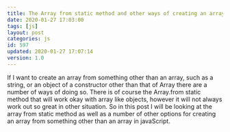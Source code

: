 ```yaml
---
title: The Array from static method and other ways of creating an array from something else
date: 2020-01-27 17:03:00
tags: [js]
layout: post
categories: js
id: 597
updated: 2020-01-27 17:07:14
version: 1.0
---
```


If I want to create an array from something other than an array, such as a string, or an object of a constructor other than that of Array there are a number of ways of doing so. There is of course the Array.from static method that will work okay with array like objects, however it will not always work out so great in other situation. 
So in this post I will be looking at the array from static method as well as a number of other options for creating an array from something other than an array in javaScript.

<!-- more -->
